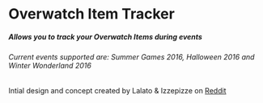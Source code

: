 # Overwatch Item Tracker
##### Allows you to track your Overwatch Items during events

###### Current events supported are: Summer Games 2016, Halloween 2016 and Winter Wonderland 2016

Intial design and concept created by Lalato & Izzepizze on [Reddit](https://www.reddit.com/r/Overwatch/comments/59bo66)
